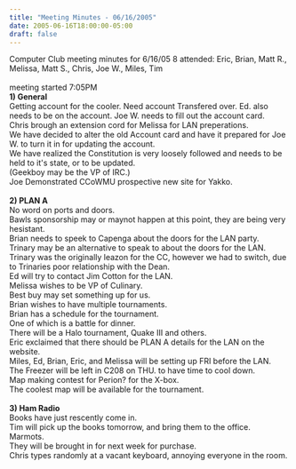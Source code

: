 ```yaml
---
title: "Meeting Minutes - 06/16/2005"
date: 2005-06-16T18:00:00-05:00
draft: false
---
```


Computer Club meeting minutes for 6/16/05
8 attended: Eric, Brian, Matt R., Melissa, Matt S., Chris, Joe W., Miles, Tim<br>
<br>
meeting started 7:05PM<br>
<b>1) General</b><br>
Getting account for the cooler. Need account Transfered over. Ed. also needs to be on the account. Joe W. needs to fill out the account card.<br>
Chris brough an extension cord for Melissa for LAN preperations.<br>
We have decided to alter the old Account card and have it prepared for Joe W. to turn it in for updating the account.<br>
We have realized the Constitution is very loosely followed and needs to be held to it's state, or to be updated.<br>
(Geekboy may be the VP of IRC.)<br>
Joe Demonstrated CCoWMU prospective new site for Yakko.<br>
<br>
<b>2) PLAN A</b><br>
No word on ports and doors.<br>
Bawls sponsorship may or maynot happen at this point, they are being very hesistant.<br>
Brian needs to speek to Capenga about the doors for the LAN party.<br>
Trinary may be an alternative to speak to about the doors for the LAN.<br>
Trinary was the originally leazon for the CC, however we had to switch, due to Trinaries poor relationship with the Dean.<br>
Ed will try to contact Jim Cotton for the LAN.<br>
Melissa wishes to be VP of Culinary.<br>
Best buy may set something up for us.<br>
Brian wishes to have multiple tournaments.<br>
Brian has a schedule for the tournament.<br>
One of which is a battle for dinner.<BR>
There will be a Halo tournament, Quake III and others.<br>
Eric exclaimed that there should be PLAN A details for the LAN on the website.<br>
Miles, Ed, Brian, Eric, and Melissa will be setting up FRI before the LAN.<br>
The Freezer will be left in C208 on THU. to have time to cool down.<br>
Map making contest for Perion? for the X-box.<br> The coolest map will be available for the tournament.<br>
<br>
<b>3) Ham Radio</b><br>
Books have just rescently come in.<br>
Tim will pick up the books tomorrow, and bring them to the office.<br>
Marmots. <br>
They will be brought in for next week for purchase.<br>
Chris types randomly at a vacant keyboard, annoying everyone in the room.<br>

